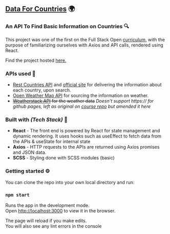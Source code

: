 ## [Data For Countries](https://iamkiko.github.io/Countries-API/) :earth_africa:

### An API To Find Basic Information on Countries :mag:

This project was one of the first on the Full Stack Open [curriculum](https://fullstackopen.com/en/part2/getting_data_from_server#exercises), with the purpose of familiarizing ourselves with Axios and API calls, rendered using React.

Find the project hosted [here.](https://iamkiko.github.io/Countries-API/)

### APIs used :key:
- [Rest Countries API](https://github.com/apilayer/restcountries) and [official site](https://restcountries.eu/) for delivering the information about each country, upon search.
- [Open Weather Map API](https://openweathermap.org/api) for sourcing the information on weather.
- ~~[Weatherstack API](https://weatherstack.com/documentation) for the weather data~~ _Doesn't support https:// for github pages, left as original on [course repo](https://github.com/iamkiko/fullstackopen-2019/tree/master/part2/countries) but amended it here_



### Built with _(Tech Stack)_ :wrench:

- __React__ - The front end is powered by React for state management and dynamic rendering. It uses hooks such as useEffect to fetch data from the APIs & useState for internal state
- __Axios__ - HTTP requests to the APIs are returned using Axios promises and JSON data.
- __SCSS__ - Styling done with SCSS modules (basic)


### Getting started :gear:
You can clone the repo into your own local directory and run:

### `npm start`

Runs the app in the development mode.<br>
Open [http://localhost:3000](http://localhost:3000) to view it in the browser.

The page will reload if you make edits.<br>
You will also see any lint errors in the console
